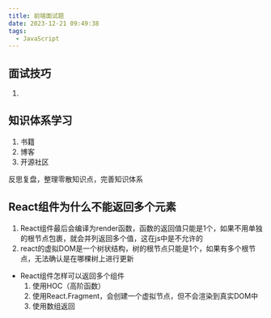 ```yaml
---
title: 前端面试题
date: 2023-12-21 09:49:38
tags:
  - JavaScript
---
```


## 面试技巧
1. 

## 知识体系学习
1. 书籍
2. 博客
3. 开源社区

反思复盘，整理零散知识点，完善知识体系

## React组件为什么不能返回多个元素
1. React组件最后会编译为render函数，函数的返回值只能是1个，如果不用单独的根节点包裹，就会并列返回多个值，这在js中是不允许的
2. react的虚拟DOM是一个树状结构，树的根节点只能是1个，如果有多个根节点，无法确认是在哪棵树上进行更新
- React组件怎样可以返回多个组件
  1. 使用HOC（高阶函数）
  2. 使用React.Fragment，会创建一个虚拟节点，但不会渲染到真实DOM中
  3. 使用数组返回